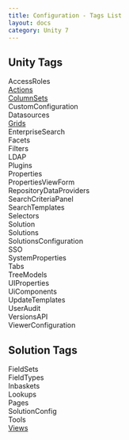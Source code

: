 ```yaml
---
title: Configuration - Tags List
layout: docs
category: Unity 7
---
```

## Unity Tags

AccessRoles  
[Actions](actions)   
[ColumnSets](tags-list/columnsets-tag)   
CustomConfiguration   
Datasources  
[Grids](grids)   
EnterpriseSearch   
Facets  
Filters   
LDAP   
Plugins   
Properties  
PropertiesViewForm   
RepositoryDataProviders   
SearchCriteriaPanel  
SearchTemplates  
Selectors  
Solution   
Solutions  
SolutionsConfiguration   
SSO   
SystemProperties   
Tabs   
TreeModels   
UIProperties   
UiComponents  
UpdateTemplates   
UserAudit  
VersionsAPI   
ViewerConfiguration   

## Solution Tags

FieldSets    
FieldTypes    
Inbaskets    
Lookups   
Pages    
SolutionConfig    
Tools    
[Views](tags-list/views-tag)
